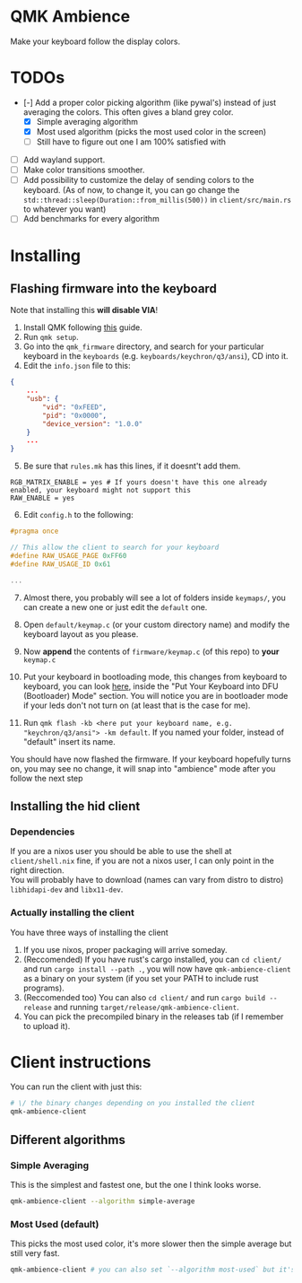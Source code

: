 # QMK Ambience
Make your keyboard follow the display colors.

# TODOs
- [-] Add a proper color picking algorithm (like pywal's) instead of just averaging the colors. This often gives a bland grey color.
    - [x] Simple averaging algorithm
    - [x] Most used algorithm (picks the most used color in the screen)
    - [ ] Still have to figure out one I am 100% satisfied with
- [ ] Add wayland support.
- [ ] Make color transitions smoother.
- [ ] Add possibility to customize the delay of sending colors to the keyboard. (As of now, to change it, you can go change the `std::thread::sleep(Duration::from_millis(500))` in `client/src/main.rs` to whatever you want)
- [ ] Add benchmarks for every algorithm

# Installing
## Flashing firmware into the keyboard
Note that installing this **will disable VIA**!
1. Install QMK following [this](https://docs.qmk.fm/#/newbs_getting_started) guide.  
2. Run `qmk setup`.  
3. Go into the `qmk_firmware` directory, and search for your particular keyboard in the `keyboards` (e.g. `keyboards/keychron/q3/ansi`), CD into it.
4. Edit the `info.json` file to this:
```json
{
    ...
    "usb": {
        "vid": "0xFEED",
        "pid": "0x0000",
        "device_version": "1.0.0"
    }
    ...
}
```

5. Be sure that `rules.mk` has this lines, if it doesnt't add them.
```
RGB_MATRIX_ENABLE = yes # If yours doesn't have this one already enabled, your keyboard might not support this
RAW_ENABLE = yes
```

6. Edit `config.h` to the following:
```c
#pragma once

// This allow the client to search for your keyboard
#define RAW_USAGE_PAGE 0xFF60
#define RAW_USAGE_ID 0x61

...
```

7. Almost there, you probably will see a lot of folders inside `keymaps/`, you can create a new one or just edit the `default` one.

8. Open `default/keymap.c` (or your custom directory name) and modify the keyboard layout as you please.

9. Now **append** the contents of `firmware/keymap.c` (of this repo) to **your** `keymap.c`

10. Put your keyboard in bootloading mode, this changes from keyboard to keyboard, you can look [here](https://docs.qmk.fm/#/newbs_flashing), inside the "Put Your Keyboard into DFU (Bootloader) Mode" section. You will notice you are in bootloader mode if your leds don't not turn on (at least that is the case for me).

11. Run `qmk flash -kb <here put your keyboard name, e.g. "keychron/q3/ansi"> -km default`. If you named your folder, instead of "default" insert its name.

You should have now flashed the firmware. If your keyboard hopefully turns on, you may see no change, it will snap into "ambience" mode after you follow the next step

## Installing the hid client
### Dependencies
If you are a nixos user you should be able to use the shell at `client/shell.nix` fine, if you are not a nixos user, I can only point in the right direction.  
You will probably have to download (names can vary from distro to distro) `libhidapi-dev` and `libx11-dev`.

### Actually installing the client
You have three ways of installing the client
1. If you use nixos, proper packaging will arrive someday.
2. (Reccomended) If you have rust's cargo installed, you can `cd client/` and run `cargo install --path .`, you will now have `qmk-ambience-client` as a binary on your system (if you set your PATH to include rust programs).
3. (Reccomended too) You can also `cd client/` and run `cargo build --release` and running `target/release/qmk-ambience-client`.
4. You can pick the precompiled binary in the releases tab (if I remember to upload it).

# Client instructions
You can run the client with just this:  
```bash
# \/ the binary changes depending on you installed the client
qmk-ambience-client
```

## Different algorithms
### Simple Averaging
This is the simplest and fastest one, but the one I think looks worse.
```bash
qmk-ambience-client --algorithm simple-average
```

### Most Used (default)
This picks the most used color, it's more slower then the simple average but still very fast.
```bash
qmk-ambience-client # you can also set `--algorithm most-used` but it's already the default
```